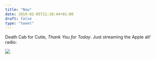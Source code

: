 ```yaml
---
title: "Now"
date: 2019-02-05T21:10:44+01:00
draft: false
type: "tweet"
---
```

Death Cab for Cutie, *Thank You for Today*. Just streaming the Apple alt' radio:

![](/img/2019-02-05-21-12-39.png)
